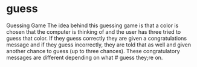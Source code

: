 # guess
Guessing Game
The idea behind this guessing game is that a color is chosen that 
the computer is thinking of and the user has three tried to guess that color.  If they guess correctly they are given a congratulations message and if they guess incorrectly, they are told that as well and given another chance to guess (up to three chances).  These congratulatory messages are different depending on what # guess they;re on.  
